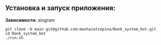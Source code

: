  ## **Установка и запуск приложения:**

 **Зависимости:** aiogram

```
git clone -b main git@github.com:mashazatsepina/Bank_system_bot.git
cd Bank_system_bot
./run.sh
```